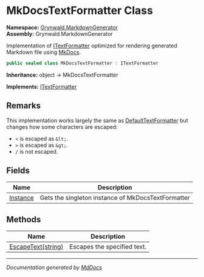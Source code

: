 ﻿<!--  
  <auto-generated>   
    The contents of this file were generated by a tool.  
    Changes to this file may be list if the file is regenerated  
  </auto-generated>   
-->

# MkDocsTextFormatter Class

**Namespace:** [Grynwald.MarkdownGenerator](../index.md)  
**Assembly:** Grynwald.MarkdownGenerator

Implementation of [ITextFormatter](../ITextFormatter/index.md) optimized for rendering generated Markdown file using [MkDocs](https://www.mkdocs.org/).

```csharp
public sealed class MkDocsTextFormatter : ITextFormatter
```

**Inheritance:** object → MkDocsTextFormatter

**Implements:** [ITextFormatter](../ITextFormatter/index.md)

## Remarks

This implementation works largely the same as [DefaultTextFormatter](../DefaultTextFormatter/index.md) but changes how some characters are escaped:

- `<` is escaped as `&lt;`.
- `>` is escaped as `&gt;`.
- `/` is not escaped.

## Fields

| Name                           | Description                                        |
| ------------------------------ | -------------------------------------------------- |
| [Instance](fields/Instance.md) | Gets the singleton instance of MkDocsTextFormatter |

## Methods

| Name                                        | Description                 |
| ------------------------------------------- | --------------------------- |
| [EscapeText(string)](methods/EscapeText.md) | Escapes the specified text. |

___

*Documentation generated by [MdDocs](https://github.com/ap0llo/mddocs)*
